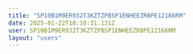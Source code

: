 ```yaml
---
title: "SP10B1M9ER932T3KZTZPBSP1ENHEEZRBPE12166RM"
date: 2025-01-22T18:10:31.131Z
user: SP10B1M9ER932T3KZTZPBSP1ENHEEZRBPE12166RM
layout: "users"
---
```

    